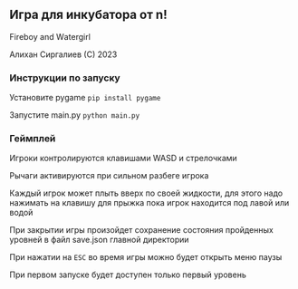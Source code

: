 ## Игра для инкубатора от n!

Firеbоy and Wаtеrgirl

Алихан Сиргалиев (С) 2023

### Инструкции по запуску

Установите pygame `pip install pygame`

Запустите main.py `python main.py`

### Геймплей

Игроки контролируются клавишами WASD и стрелочками

Рычаги активируются при сильном разбеге игрока

Каждый игрок может плыть вверх по своей жидкости, для этого надо нажимать на клавишу для прыжка пока игрок находится под лавой или водой

При закрытии игры произойдет сохранение состояния пройденных уровней в файл save.json главной директории

При нажатии на `ESC` во время игры можно будет открыть меню паузы

При первом запуске будет доступен только первый уровень
